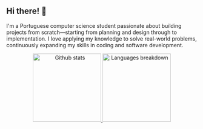 ## Hi there! 👋

I'm a Portuguese computer science student passionate about building projects from scratch—starting from planning and design through to implementation. I love applying my knowledge to solve real-world problems, continuously expanding my skills in coding and software development.

<div align="center">
  <a href="https://github.com/STojal">
    <img height="180em" src="https://github-readme-stats.vercel.app/api?username=STojal&show_icons=true&theme=tokyonight&include_all_commits=true&count_private=true" alt="Github stats" />
    <img height="180em" src="https://github-readme-stats.vercel.app/api/top-langs/?username=STojal&layout=compact&langs_count=5&theme=tokyonight" alt="Languages breakdown" />
  </a>
</div>
